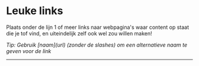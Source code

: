 # Leuke links

Plaats onder de lijn 1 of meer links naar webpagina's waar content op staat die je tof vind, en uiteindelijk zelf ook wel zou willen maken!

*Tip: Gebruik \[naam\]\(url\) (zonder de slashes) om een alternatieve naam te geven voor de link*

----
